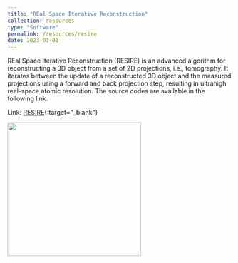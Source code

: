 ```yaml
---
title: "REal Space Iterative Reconstruction"
collection: resources
type: "Software"
permalink: /resources/resire
date: 2023-01-01
---
```


REal Space Iterative Reconstruction (RESIRE) is an advanced algorithm for reconstructing a 3D object from a set of 2D projections, i.e., tomography.
It iterates between the update of a reconstructed 3D object and the measured projections using a forward and back projection step, 
resulting in ultrahigh real-space atomic resolution.
The source codes are available in the following link.

Link: [RESIRE](https://zenodo.org/records/7819857){:target="_blank"}

<image align="left" height="300" src="/images/resources/resire.jpg"></image>
<br>
